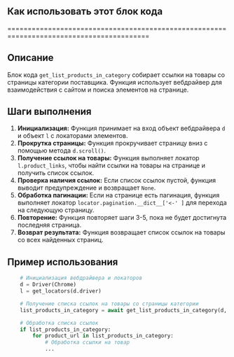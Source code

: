 ## Как использовать этот блок кода
=========================================================================================

Описание
-------------------------
Блок кода `get_list_products_in_category` собирает ссылки на товары со страницы категории поставщика. Функция использует вебдрайвер для взаимодействия с сайтом и поиска элементов на странице.

Шаги выполнения
-------------------------
1. **Инициализация:** Функция принимает на вход объект вебдрайвера `d` и объект `l` с локаторами элементов.
2. **Прокрутка страницы:** Функция прокручивает страницу вниз с помощью метода `d.scroll()`.
3. **Получение ссылок на товары:** Функция выполняет локатор `l.product_links`, чтобы найти ссылки на товары на странице и получить список ссылок.
4. **Проверка наличия ссылок:** Если список ссылок пустой, функция выводит предупреждение и возвращает `None`.
5. **Обработка пагинации:** Если на странице есть пагинация, функция выполняет локатор `locator.pagination.__dict__['<-' ]` для перехода на следующую страницу.
6. **Повторение:** Функция повторяет шаги 3-5, пока не будет достигнута последняя страница.
7. **Возврат результата:** Функция возвращает список ссылок на товары со всех найденных страниц.

Пример использования
-------------------------

```python
    # Инициализация вебдрайвера и локаторов
    d = Driver(Chrome)
    l = get_locators(d.driver) 

    # Получение списка ссылок на товары со страницы категории
    list_products_in_category = await get_list_products_in_category(d, l)

    # Обработка списка ссылок
    if list_products_in_category:
        for product_url in list_products_in_category:
            # Обработка ссылки на товар
            ... 
```
